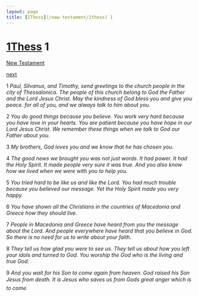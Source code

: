 ```yaml
---
layout: page
title: [1Thess](/new-testament/1thess) 1
---
```


# [1Thess](/new-testament/1thess) 1

[New Testament](/new-testament)


[next](/new-testament/1thess/1thess-2.html)

1 _Paul, Silvanus, and Timothy, send greetings to the church people in the city of Thessalonica. The people of this church belong to God the Father and the Lord Jesus Christ. May the kindness of God bless you and give you peace. for all of you, and we always talk to him about you._

2 _You do good things because you believe. You work very hard because you have love in your hearts. You are patient because you have hope in our Lord Jesus Christ. We remember these things when we talk to God our Father about you._

3 _My brothers, God loves you and we know that he has chosen you._

4 _The good news we brought you was not just words. It had power. It had the Holy Spirit.  It made people very sure it was true. And you also know how we lived when we were with you to help you._

5 _You tried hard to be like us and like the Lord. You had much trouble because you believed our message. Yet the Holy Spirit made you very happy._

6 _You have shown all the Christians in the countries of Macedonia and Greece how they should live._

7 _People in Macedonia and Greece have heard from you the message about the Lord. And people everywhere have heard that you believe in God. So there is no need for us to write about your faith._

8 _They tell us how glad you were to see us. They tell us about how you left your idols and turned to God. You worship the God who is the living and true God._

9 _And you wait for his Son to come again from heaven. God raised his Son Jesus from death. It is Jesus who saves us from Gods great anger which is to come._

